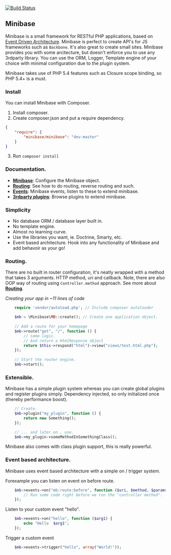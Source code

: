 [![Build Status](https://travis-ci.org/peec/minibase.png?branch=master)](https://travis-ci.org/peec/minibase)


## Minibase

Minibase is a small framework for RESTful PHP applications, based on [Event Driven Architecture](http://en.wikipedia.org/wiki/Event-driven_architecture). Minibase is perfect to create API's for JS frameworks such as `Backbone`. It's also great to create small sites. Minibase provides you with some arcitecture, but doesn't enforce you to use any 3rdparty library. You can use the ORM, Logger, Template engine of your choice with minimal configuration due to the plugin system.

Minibase takes use of PHP 5.4 features such as Closure scope binding, so PHP 5.4+ is a must.

### Install

You can install Minibase with Composer.

1. Install composer.
2. Create composer.json and put a require dependency.

```json
{
    "require": {
        "minibase/minibase": "dev-master"
    }
}
```

3. Run `composer install`


### Documentation.


* [**Minibase**](docs/minibase.md): Configure the Minibase object.
* [**Routing**](docs/routing.md): See how to do routing, reverse routing and such.
* [**Events**](docs/events.md): Minibase events, listen to these to extend minibase.
* [**3rdparty plugins**](docs/3rdparty-plugins.md): Browse plugins to extend minibase.




### Simplicity

- No database ORM / database layer built in.
- No template engine.
- Almost no learning curve.
- Use the libraries you want, ie. Doctrine, Smarty, etc.
- Event based architecture. Hook into any functionality of Minibase and add behavoir as your go!



### Routing.


There are no built in router configuration, it's neatly wrapped with a method that takes 3 arguments. HTTP method, uri and callback. Note, there are also OOP way of routing using `Controller.method` approach. See more about [**Routing**](docs/routing.md).


*Creating your app in ~11 lines of code*


```php
	require 'vendor/autoload.php'; // Include composer autoloader

	$mb = \Minibase\MB::create(); // Create one application object.
	
	// Add a route for your homepage
	$mb->route("get", "/", function () {
		// some logic.
		// And return a HtmlResponse object
		return $this->respond("html")->view("views/test.html.php");
	});
	
	// Start the router engine.
	$mb->start();
```

### Extensible.

Minibase has a simple plugin system whereas you can create global plugins and register plugins simply. Dependency injected, so only initialized once (thereby performance boost).

```php
	// Create.
	$mb->plugin("my_plugin", function () {
		return new Something();
	});

	// ... and later on , use.
	$mb->my_plugin->someMethodInSomethingClass();
```

Minibase also comes with class plugin support, this is really powerful.

### Event based architecture.

Minibase uses event based architecture with a simple on / trigger system.

Forexample you can listen on event on before route.

```php
	$mb->events->on("mb:route:before", function ($uri, $method, $params){
		// Run some code right before we run the "controller method".
	});
```


Listen to your custom event "hello".

```php
	$mb->events->on("hello", function ($arg1) {
		echo "Hello  $arg1";
	});
```

Trigger a custom event

```php
	$mb->events->trigger("hello", array("World!"));
```


